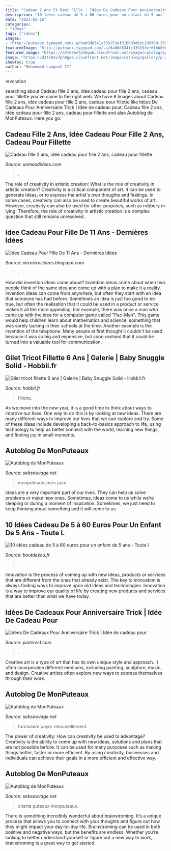 ```yaml
---
title: "Cadeau 2 Ans Et Demi Fille : Idées De Cadeaux Pour Anniversaire Trick"
description: "10 idées cadeau de 5 à 60 euros pour un enfant de 5 ans"
date: "2023-02-16"
categories:
- "ideas"
tags: ["ideas"]
images:
- "http://puteaux.typepad.com/.a/6a00d8341c339153ef01bb09d60c29970d-350wi"
featuredImage: "http://puteaux.typepad.com/.a/6a00d8341c339153ef01bb09d60c29970d-350wi"
featured_image: "https://d2tk9av7ph0ga6.cloudfront.net/image/catalog/gallery/p-20200521-114605-1-700x700.jpg"
image: "https://d2tk9av7ph0ga6.cloudfront.net/image/catalog/gallery/p-20200521-114605-1-700x700.jpg"
ShowToc: true
author: "Mohammed Langosh II"
---
```



revolution

	

		
searching about Cadeau fille 2 ans, idée cadeau pour fille 2 ans, cadeau pour fillette you've came to the right web. We have 8 Images about Cadeau fille 2 ans, idée cadeau pour fille 2 ans, cadeau pour fillette like Idées De Cadeaux Pour Anniversaire Trick | Idée de cadeau pour, Cadeau fille 2 ans, idée cadeau pour fille 2 ans, cadeau pour fillette and also Autoblog de MonPuteaux. Here you go:
		
    
## Cadeau Fille 2 Ans, Idée Cadeau Pour Fille 2 Ans, Cadeau Pour Fillette

<img loading=lazy src="https://www.unmaxdidees.com/wp-content/uploads/2019/07/jeu-eveil-fille-2-ans-et-2-ans-et-demi-idee-cadeau-originale-1024x682.jpg" onerror="this.onerror=null;this.src='https://tse4.mm.bing.net/th?id=OIP.of5CZzSs4Hm8f2sNiKr7PQHaE7&amp;pid=15.1';" alt="Cadeau fille 2 ans, idée cadeau pour fille 2 ans, cadeau pour fillette">

_Source: unmaxdidees.com_

>. 

	

The role of creativity in artistic creation: What is the role of creativity in artistic creation?
Creativity is a critical component of art. It can be used to generate ideas, or to express the artist's own thoughts and feelings. In some cases, creativity can also be used to create beautiful works of art. However, creativity can also be used for other purposes, such as robbery or lying. Therefore, the role of creativity in artistic creation is a complex question that still remains unresolved.

    
## Idee Cadeau Pour Fille De 11 Ans - Dernières Idées

<img loading=lazy src="https://lh3.googleusercontent.com/proxy/jbqoZljc46a47korBeIxO3pKNGcqji0ptkKv2be7_FTBG2V4hdNseUF0HdMVnYVdG12Q8xZqoBvwmtRq0YagYTEcmSWEcdrLbDp1nBvCeofynMnWSdlH8dSbsfbHcRmhd4zojye4AWjUxoQGaCF7w2WlLmfVwtA4KoGwgirZ6_CAQ5F2p1DLDwY=w1200-h630-p-k-no-nu" onerror="this.onerror=null;this.src='https://tse1.mm.bing.net/th?id=OIP.WnfRWpymS9Fl9Qsk3T_WQQAAAA&amp;pid=15.1';" alt="Idee Cadeau Pour Fille De 11 Ans - Dernières Idées">

_Source: dernieresidees.blogspot.com_

>. 

	

How did invention ideas come about?
Invention ideas come about when two people think of the same idea and come up with a plan to make it a reality. Invention ideas can come from anywhere, but often they start with an idea that someone has had before. Sometimes an idea is just too good to be true, but often the realisation that it could be used in a product or service makes it all the more appealing. For example, there was once a man who came up with the idea for a computer game called "Pac-Man". This game would help children learn about mathematics and science, something that was sorely lacking in their schools at the time. Another example is the invention of the telephone. Many people at first thought it couldn't be used because it was so big and expensive, but soon realised that it could be turned into a valuable tool for communication.

    
## Gilet Tricot Fillette 6 Ans | Galerie | Baby Snuggle Solid - Hobbii.fr

<img loading=lazy src="https://d2tk9av7ph0ga6.cloudfront.net/image/catalog/gallery/p-20200521-114605-1-700x700.jpg" onerror="this.onerror=null;this.src='https://tse3.mm.bing.net/th?id=OIP.OyNJ_FSGAmLPInV2JVSfrAHaHa&amp;pid=15.1';" alt="Gilet tricot fillette 6 ans | Galerie | Baby Snuggle Solid - Hobbii.fr">

_Source: hobbii.fr_

>fillette. 

	

As we move into the new year, it is a good time to think about ways to improve our lives. One way to do this is by looking at new ideas. There are many different ways to improve our lives that we can explore and try. Some of these ideas include developing a back-to-basics approach to life, using technology to help us better connect with the world, learning new things, and finding joy in small moments.

    
## Autoblog De MonPuteaux

<img loading=lazy src="http://puteaux.typepad.com/.a/6a00d8341c339153ef01bb09d60c29970d-350wi" onerror="this.onerror=null;this.src='https://tse2.mm.bing.net/th?id=OIP.htwzd7vn9qkk3e4-V0s1lQHaJ4&amp;pid=15.1';" alt="Autoblog de MonPuteaux">

_Source: sebsauvage.net_

>monputeaux jours paix. 

	

Ideas are a very important part of our lives. They can help us solve problems or make new ones. Sometimes, ideas come to us while we’re sleeping or during a moment of inspiration. Sometimes, we just need to keep thinking about something and it will come to us.

    
## 10 Idées Cadeau De 5 à 60 Euros Pour Un Enfant De 5 Ans - Toute L

<img loading=lazy src="http://www.boutdezou.fr/wp-content/uploads/2015/12/idees-noel-enfant-5-ans-2.jpg" onerror="this.onerror=null;this.src='https://tse4.mm.bing.net/th?id=OIP.zdGN_JajkwIsJaOhBe5uBQHaHa&amp;pid=15.1';" alt="10 idées cadeau de 5 à 60 euros pour un enfant de 5 ans - Toute l">

_Source: boutdezou.fr_

>. 

	

Innovation is the process of coming up with new ideas, products or services that are different from the ones that already exist. The key to innovation is always finding ways to improve upon old ideas and technologies. Innovation is a way to improve our quality of life by creating new products and services that are better than what we have today.

    
## Idées De Cadeaux Pour Anniversaire Trick | Idée De Cadeau Pour

<img loading=lazy src="https://i.pinimg.com/736x/eb/5b/60/eb5b607c5b6098e44f66b942ed0c3ecf.jpg" onerror="this.onerror=null;this.src='https://tse3.mm.bing.net/th?id=OIP.BF08ZyhG_usOtdN6yG4urwHaF7&amp;pid=15.1';" alt="Idées De Cadeaux Pour Anniversaire Trick | Idée de cadeau pour">

_Source: pinterest.com_

>. 

	

Creative art is a type of art that has its own unique style and approach. It often incorporates different mediums, including painting, sculpture, music, and design. Creative artists often explore new ways to express themselves through their work.

    
## Autoblog De MonPuteaux

<img loading=lazy src="http://puteaux.typepad.com/.a/6a00d8341c339153ef01bb09eb3cf1970d-500wi" onerror="this.onerror=null;this.src='https://tse2.mm.bing.net/th?id=OIP.NFp90Al6rl_xCWRa0ffQQwHaFj&amp;pid=15.1';" alt="Autoblog de MonPuteaux">

_Source: sebsauvage.net_

>formulaire payer renouvellement. 

	

The power of creativity: How can creativity be used to advantage?
Creativity is the ability to come up with new ideas, solutions and plans that are not possible before. It can be used for many purposes such as making things better, faster or more efficient. By using creativity, businesses and individuals can achieve their goals in a more efficient and effective way.

    
## Autoblog De MonPuteaux

<img loading=lazy src="http://puteaux.typepad.com/.a/6a00d8341c339153ef01b8d2d779e1970c-500wi" onerror="this.onerror=null;this.src='https://tse2.mm.bing.net/th?id=OIP.NRRBVRIfKBdIQsteSmkT5QHaE7&amp;pid=15.1';" alt="Autoblog de MonPuteaux">

_Source: sebsauvage.net_

>charte puteaux monputeaux. 

	

There is something incredibly wonderful about brainstroming. It’s a unique process that allows you to connect with your thoughts and figure out how they might impact your day-to-day life. Brainstroming can be used in both positive and negative ways, but the benefits are endless. Whether you’re looking to better understand yourself or figure out a new way to work, brainstroming is a great way to get started.

